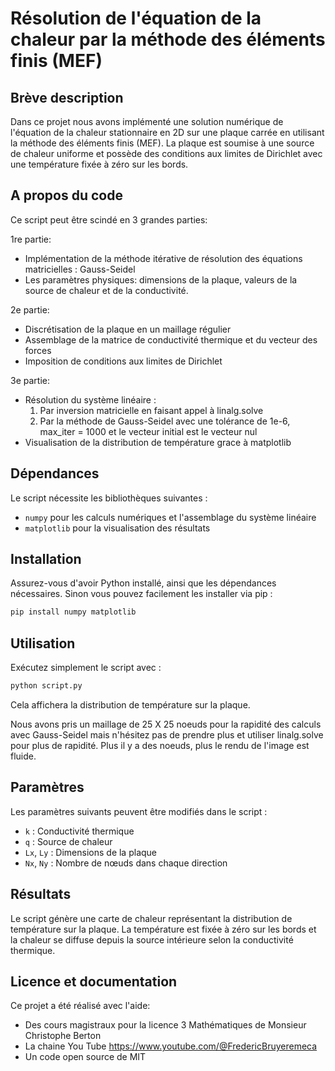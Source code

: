 
# Résolution de l'équation de la chaleur par la méthode des éléments finis (MEF)

## Brève description

Dans ce projet nous avons implémenté une solution numérique de l'équation de la chaleur stationnaire en 2D sur une plaque carrée en utilisant la méthode des éléments finis (MEF). La plaque est soumise à une source de chaleur uniforme et possède des conditions aux limites de Dirichlet avec une température fixée à zéro sur les bords.

## A propos du code

Ce script peut être scindé en 3 grandes parties: 

1re partie: 
- Implémentation de la méthode itérative de résolution des équations matricielles : Gauss-Seidel
- Les paramètres physiques: dimensions de la plaque, valeurs de la source de chaleur et de la conductivité. 

2e partie: 
- Discrétisation de la plaque en un maillage régulier
- Assemblage de la matrice de conductivité thermique et du vecteur des forces
- Imposition de conditions aux limites de Dirichlet

3e partie:
- Résolution du système linéaire :
    1. Par inversion matricielle en faisant appel à linalg.solve
    2. Par la méthode de Gauss-Seidel avec une tolérance de 1e-6, max_iter = 1000 et le vecteur initial est le vecteur nul
- Visualisation de la distribution de température grace à matplotlib

## Dépendances

Le script nécessite les bibliothèques suivantes :

- `numpy` pour les calculs numériques et l'assemblage du système linéaire
- `matplotlib` pour la visualisation des résultats

## Installation

Assurez-vous d'avoir Python installé, ainsi que les dépendances nécessaires. Sinon vous pouvez facilement les installer via pip :

```sh
pip install numpy matplotlib
```

## Utilisation

Exécutez simplement le script avec :

```sh
python script.py
```

Cela affichera la distribution de température sur la plaque.

Nous avons pris un maillage de 25 X 25 noeuds pour la rapidité des calculs avec Gauss-Seidel mais n'hésitez pas de prendre plus et utiliser linalg.solve pour plus de rapidité. 
Plus il y a des noeuds, plus le rendu de l'image est fluide. 
  

## Paramètres

Les paramètres suivants peuvent être modifiés dans le script :

- `k` : Conductivité thermique
- `q` : Source de chaleur
- `Lx`, `Ly` : Dimensions de la plaque
- `Nx`, `Ny` : Nombre de nœuds dans chaque direction

## Résultats

Le script génère une carte de chaleur représentant la distribution de température sur la plaque. La température est fixée à zéro sur les bords et la chaleur se diffuse depuis la source intérieure selon la conductivité thermique.


## Licence et documentation

Ce projet a été réalisé avec l'aide: 
- Des cours magistraux pour la licence 3 Mathématiques de Monsieur Christophe Berton
- La chaine You Tube https://www.youtube.com/@FredericBruyeremeca
- Un code open source de MIT 





